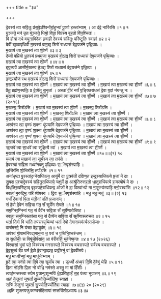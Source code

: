 +++
title = "३७"

+++


दे॒वस्य॑ त्वा सवि॒तुः प्र॑स॒वे॒ऽश्विनो॑र्बा॒हुभ्यां॑ पू॒ष्णो हस्ता॑भ्याम् । आ द॑दे॒ नारि॑रसि ॥१॥ १  
यु॒ञ्जते॒ मन॑ उ॒त यु॑ञ्जते॒ धियो॒ विप्रा॒ विप्र॑स्य बृह॒तो वि॑प॒श्चितः॑ ।  
वि होत्रा॑ दधे वयुना॒विदेक॒ इन्म॒ही दे॒वस्य॑ सवि॒तुः परि॑ष्टुतिः॒ स्वाहा॑ ॥२॥ २  
देवी॑ द्यावापृथिवी म॒खस्य॑ वाम॒द्य शिरो॑ राध्यासं देव॒यज॑ने पृथि॒व्याः ।  
म॒खाय॑ त्वा म॒खस्य॑ त्वा शी॒र्ष्णे ॥३॥ ३  
देव्यो॑ वम्रियो भू॒तस्य॑ प्रथम॒जा म॒खस्य॑ वो॒ऽद्य शिरो॑ राध्यासं देव॒यज॑ने पृथि॒व्याः ।  
म॒खाय॑ त्वा म॒खस्य॑ त्वा शी॒र्ष्णे ॥॥४॥ ४  
इय॒त्यग्रे॑ आसीर्म॒खस्य॑ ते॒ऽद्य शिरो॑ राध्यासं देव॒यज॑ने पृथि॒व्याः ।  
म॒खाय॑ त्वा म॒खस्य॑ त्वा शी॒र्ष्णे ॥५॥ ५  
इन्द्रस्यौज॑ स्थ म॒खस्य॑ वो॒ऽद्य शिरो॑ राध्यासं देव॒यज॑ने पृथि॒व्याः ।  
म॒खाय॑ त्वा म॒खस्य॑ त्वा शी॒र्ष्णे । म॒खाय॑ त्वा म॒खस्य॑ त्वा शी॒र्ष्णे । म॒खाय॑ त्वा म॒खस्य॑ त्वा शी॒र्ष्णे ॥६॥ ६  
प्रैतु॒ ब्रह्म॑ण॒स्पतिः॒ प्र दे॒व्ये॑तु सू॒नृता॑ । अच्छा॑ वी॒रं नर्यं॑ प॒ङ्क्तिरा॑धसं दे॒वा य॒ज्ञं न॑यन्तु नः ।  
म॒खाय॑ त्वा म॒खस्य॑ त्वा शी॒र्ष्णे । म॒खाय॑ त्वा म॒खस्य॑ त्वा शी॒र्ष्णे । म॒खाय॑ त्वा म॒खस्य॑ त्वा शी॒र्ष्णे ॥७॥ ७ (२०१६)  
म॒खस्य॒ शिरो॑ऽसि । म॒खाय॑ त्वा म॒खस्य॑ त्वा शी॒र्ष्णे । म॒खस्य॒ शिरो॑ऽसि ।  
म॒खाय॑ त्वा म॒खस्य॑ त्वा शी॒र्ष्णे । म॒खस्य॒ शिरो॑ऽसि । म॒खाय॑ त्वा म॒खस्य॑ त्वा शी॒र्ष्णे ।  
म॒खाय॑ त्वा म॒खस्य॑ त्वा शी॒र्ष्णे । म॒खाय॑ त्वा म॒खस्य॑ त्वा शी॒र्ष्णे । म॒खाय॑ त्वा म॒खस्य॑ त्वा शी॒र्ष्णे ॥८॥ ८  
अश्व॑स्य त्वा॒ वृष्णः॑ श॒क्ना धू॑पयामि देव॒यज॑ने पृथि॒व्याः । म॒खाय॑ त्वा म॒खस्य॑ त्वा शी॒र्ष्णे ।  
अश्व॑स्य त्वा॒ वृष्णः॑ श॒क्ना धू॑पयामि देव॒यज॑ने पृथि॒व्याः । म॒खाय॑ त्वा म॒खस्य॑ त्वा शी॒र्ष्णे ।  
अश्व॑स्य त्वा॒ वृष्णः॑ श॒क्ना धू॑पयामि देव॒यज॑ने पृथि॒व्याः । म॒खाय॑ त्वा म॒खस्य॑ त्वा शी॒र्ष्णे ।  
म॒खाय॑ त्वा म॒खस्य॑ त्वा शी॒र्ष्णे । म॒खाय॑ त्वा म॒खस्य॑ त्वा शी॒र्ष्णे । म॒खाय॑ त्वा म॒खस्य॑ त्वा शी॒र्ष्णे ॥९॥ ९  
ऋ॒जवे॑ त्वा सा॒धवे॑ त्वा सुक्षि॒त्यै त्वा॑ । म॒खाय॑ त्वा म॒खस्य॑ त्वा शी॒र्ष्णे ।  
म॒खाय॑ त्वा म॒खस्य॑ त्वा शी॒र्ष्णे । म॒खाय॑ त्वा म॒खस्य॑ त्वा शी॒र्ष्णे ॥१०॥॥(१) १०  
य॒माय॑ त्वा म॒खाय॑ त्वा॒ सूर्य॑स्य त्वा॒ तप॑से ।  
दे॒वस्त्वा॑ सवि॒ता मध्वा॑नक्तु पृथि॒व्याः स॒ँस्पृश॑स्पाहि ।  
अ॒र्चिर॑सि शो॒चिर॑सि॒ तपो॑ऽसि ॥१॥ ११  
अना॑धृष्टा पु॒रस्ता॑द॒ग्नेराधि॑पत्य॒ आयु॑र्मे दाः पु॒त्रव॑ती दक्षिण॒त इन्द्र॒स्याधि॑पत्ये प्र॒जां मे॑ दाः ।  
सु॒षदा॑ प॒श्चाद्दे॒वस्य॑ सवि॒तुराधि॑पत्ये॒ चक्षु॑र्मे दा॒ आश्रु॑तिरुत्तर॒तो धा॒तुराधि॑पत्ये रा॒यस्पोषं॑ मे दाः ।  
विधृ॑तिरु॒परि॑ष्टा॒द् बृह॒स्पते॒राधि॑पत्य॒ ओजो॑ मे दा॒ विश्वा॑भ्यो मा ना॒ष्ट्राभ्य॑स्पाहि॒ मनो॒रश्वा॑सि ॥१२॥ १२  
स्वाहा॑ म॒रुद्भिः॒ परि॑ श्रीयस्व । दि॒वः स॒ँस्पृश॑स्पाहि । मधु॒ मधु॒ मधु॑ ॥३॥ (२) १३  
गर्भो॑ दे॒वानां॑ पि॒ता म॑ती॒नां पतिः॑ प्र॒जाना॑म् ।  
सं दे॒वो दे॒वेन॑ सवि॒त्रा ग॑त॒ सँ सूर्ये॑ण रोचते ॥१॥ १४  
सम॒ग्निर॒ग्निना॑ गत॒ सं दैवे॑न सवि॒त्रा सँ सूर्ये॑णारोचिष्ट ।  
स्वाहा॒ सम॒ग्निस्तप॑सा गत॒ सं दैव्ये॑न सवि॒त्रा सँ सूर्ये॑णारूरुचत ॥२॥ १५  
ध॒र्ता दि॒वो वि भा॑ति॒ तप॑सस्पृथि॒व्यां ध॒र्ता दे॒वो दे॒वाना॒मम॑र्त्यस्तपो॒जाः ।  
वाच॑मस्मे॒ नि य॑च्छ देवा॒युव॑म् ॥३॥ १६  
अप॑श्यं गो॒पामनि॑पद्यमान॒मा च॒ परा॑ च प॒थिभि॒श्चर॑न्तम् ।  
स स॒ध्रीचीः॒ स विषू॑ची॒र्वसा॑न॒ आ व॑रीवर्त्ति॒ भुव॑नेष्व॒न्तः ॥४॥ १७ (२०२६)  
विश्वा॑सां भुवां पते॒ विश्व॑स्य मनसस्पते॒ विश्व॑स्य वचसस्पते॒ सर्व॑स्य वचसस्पते ।  
दे॒व॒श्रुत्त्वं दे॑व घर्म दे॒वो दे॒वान्पा॒ह्यत्र॒ प्रावी॒रनु॑ वां दे॒ववी॑तये।  
मधु॒ माध्वी॑भ्यां॒ मधु॒ माधू॑चीभ्याम् ।  
हृ॒दे त्वा॒ मन॑से त्वा दि॒वे त्वा॒ सूर्या॑य त्वा । ऊ॒र्ध्वो अ॑ध्व॒रं दि॒वि दे॒वेषु॑ धेहि ॥५॥ १८  
पि॒ता नो॑ऽसि पि॒ता नो॑ बोधि॒ नम॑स्ते अस्तु॒ मा मा॑ हिँसीः ।  
त्वष्टृ॑मन्तस्त्वा सपेम पु॒त्रान्प॒शून्मयि॑ धे॒ह्यरि॑ष्टा॒हँ स॒ह प॑त्या भूयासम् ॥६॥ १९  
अहः॑ के॒तुना॑ जुषताँ सु॒ज्योति॒र्ज्योति॑षा॒ स्वाहा॑ ।  
रात्रिः॑ के॒तुना॑ जुषताँ सु॒ज्योति॒र्ज्योति॑षा॒ स्वाहा॑ ॥७॥(३) २० (२०२९)  
॥इति शुक्लयजुःकाण्वसंहितायां सप्तत्रिंशोऽध्यायः॥३॥७